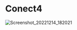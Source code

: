 # Conect4
![Screenshot_20221214_182021](https://user-images.githubusercontent.com/10171562/207663750-57b4b7ea-6a13-4087-a28a-7a2c81336637.png)
